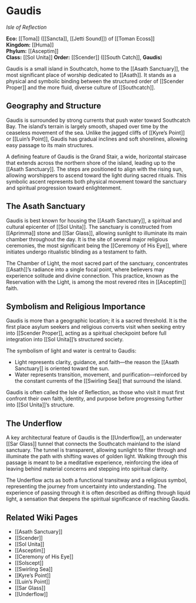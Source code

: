 <!-- wiki-header-section:start -->
# Gaudis
_Isle of Reflection_
 
**Eco:** [[Toma]] ([[Sancta]], [[Jetti Sound]]) of [[Toman Ecoss]]  
**Kingdom:** [[Huma]]  
**Phylum:** [[Asceptim]]  
**Class:** [[Sol Unita]]
**Order:** [[Scender]] ([[South Catch]], **Gaudis**)


Gaudis is a small island in Southcatch, home to the [[Asath Sanctuary]], the most significant place of worship dedicated to [[Asath]]. It stands as a physical and symbolic binding between the structured order of [[Scender Proper]] and the more fluid, diverse culture of [[Southcatch]].

## Geography and Structure

Gaudis is surrounded by strong currents that push water toward Southcatch Bay. The island’s terrain is largely smooth, shaped over time by the ceaseless movement of the sea. Unlike the jagged cliffs of [[Kyre’s Point]] or [[Luin’s Point]], Gaudis has gradual inclines and soft shorelines, allowing easy passage to its main structures.

A defining feature of Gaudis is the Grand Stair, a wide, horizontal staircase that extends across the northern shore of the island, leading up to the [[Asath Sanctuary]]. The steps are positioned to align with the rising sun, allowing worshippers to ascend toward the light during sacred rituals. This symbolic ascent represents both physical movement toward the sanctuary and spiritual progression toward enlightenment.

## The Asath Sanctuary

Gaudis is best known for housing the [[Asath Sanctuary]], a spiritual and cultural epicenter of [[Sol Unita]]. The sanctuary is constructed from [[Aprimma]] stone and [[Sar Glass]], allowing sunlight to illuminate its main chamber throughout the day. It is the site of several major religious ceremonies, the most significant being the [[Ceremony of His Eye]], where initiates undergo ritualistic blinding as a testament to faith.

The Chamber of Light, the most sacred part of the sanctuary, concentrates [[Asath]]’s radiance into a single focal point, where believers may experience solitude and divine connection. This practice, known as the Reservation with the Light, is among the most revered rites in [[Asceptim]] faith.

## Symbolism and Religious Importance

Gaudis is more than a geographic location; it is a sacred threshold. It is the first place asylum seekers and religious converts visit when seeking entry into [[Scender Proper]], acting as a spiritual checkpoint before full integration into [[Sol Unita]]’s structured society.

The symbolism of light and water is central to Gaudis:

- Light represents clarity, guidance, and faith—the reason the [[Asath Sanctuary]] is oriented toward the sun.
- Water represents transition, movement, and purification—reinforced by the constant currents of the [[Swirling Sea]] that surround the island.

Gaudis is often called the Isle of Reflection, as those who visit it must first confront their own faith, identity, and purpose before progressing further into [[Sol Unita]]’s structure.

## The Underflow

A key architectural feature of Gaudis is the [[Underflow]], an underwater [[Sar Glass]] tunnel that connects the Southcatch mainland to the island sanctuary. The tunnel is transparent, allowing sunlight to filter through and illuminate the path with shifting waves of golden light. Walking through this passage is meant to be a meditative experience, reinforcing the idea of leaving behind material concerns and stepping into spiritual clarity.

The Underflow acts as both a functional transitway and a religious symbol, representing the journey from uncertainty into understanding. The experience of passing through it is often described as drifting through liquid light, a sensation that deepens the spiritual significance of reaching Gaudis.


## Related Wiki Pages

- [[Asath Sanctuary]]
- [[Scender]]
- [[Sol Unita]]
- [[Asceptim]]
- [[Ceremony of His Eye]]
- [[Solscept]]
- [[Swirling Sea]]
- [[Kyre’s Point]]
- [[Luin’s Point]]
- [[Sar Glass]]
- [[Underflow]]
